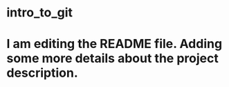 # intro_to_git
# I am editing the README file. Adding some more details about the project description.
